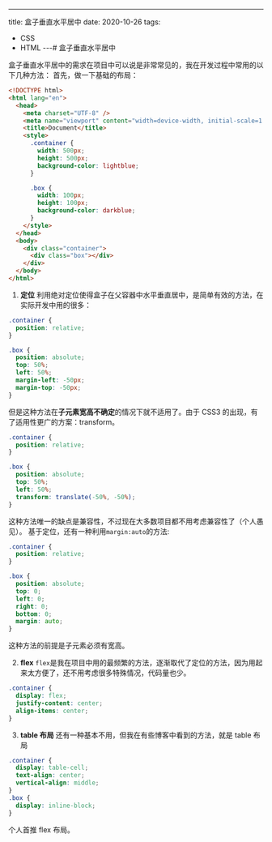 ---
title: 盒子垂直水平居中
date: 2020-10-26
tags:
  - CSS
  - HTML
---# 盒子垂直水平居中

盒子垂直水平居中的需求在项目中可以说是非常常见的，我在开发过程中常用的以下几种方法：
首先，做一下基础的布局：

```html
<!DOCTYPE html>
<html lang="en">
  <head>
    <meta charset="UTF-8" />
    <meta name="viewport" content="width=device-width, initial-scale=1.0" />
    <title>Document</title>
    <style>
      .container {
        width: 500px;
        height: 500px;
        background-color: lightblue;
      }

      .box {
        width: 100px;
        height: 100px;
        background-color: darkblue;
      }
    </style>
  </head>
  <body>
    <div class="container">
      <div class="box"></div>
    </div>
  </body>
</html>
```

1. **定位**
   利用绝对定位使得盒子在父容器中水平垂直居中，是简单有效的方法，在实际开发中用的很多：

```css
.container {
  position: relative;
}

.box {
  position: absolute;
  top: 50%;
  left: 50%;
  margin-left: -50px;
  margin-top: -50px;
}
```

但是这种方法在**子元素宽高不确定**的情况下就不适用了。由于 CSS3 的出现，有了适用性更广的方案：transform。

```css
.container {
  position: relative;
}

.box {
  position: absolute;
  top: 50%;
  left: 50%;
  transform: translate(-50%, -50%);
}
```

这种方法唯一的缺点是兼容性，不过现在大多数项目都不用考虑兼容性了（个人愚见）。
基于定位，还有一种利用`margin:auto`的方法:

```css
.container {
  position: relative;
}

.box {
  position: absolute;
  top: 0;
  left: 0;
  right: 0;
  bottom: 0;
  margin: auto;
}
```

这种方法的前提是子元素必须有宽高。

2. **flex**
   `flex`是我在项目中用的最频繁的方法，逐渐取代了定位的方法，因为用起来太方便了，还不用考虑很多特殊情况，代码量也少。

```css
.container {
  display: flex;
  justify-content: center;
  align-items: center;
}
```

3. **table 布局**
   还有一种基本不用，但我在有些博客中看到的方法，就是 table 布局

```css
.container {
  display: table-cell;
  text-align: center;
  vertical-align: middle;
}
.box {
  display: inline-block;
}
```

个人首推 flex 布局。
